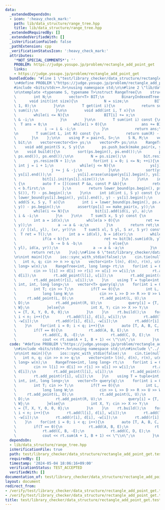 ```yaml
---
data:
  _extendedDependsOn:
  - icon: ':heavy_check_mark:'
    path: lib/data_structure/range_tree.hpp
    title: lib/data_structure/range_tree.hpp
  _extendedRequiredBy: []
  _extendedVerifiedWith: []
  _isVerificationFailed: false
  _pathExtension: cpp
  _verificationStatusIcon: ':heavy_check_mark:'
  attributes:
    '*NOT_SPECIAL_COMMENTS*': ''
    PROBLEM: https://judge.yosupo.jp/problem/rectangle_add_point_get
    links:
    - https://judge.yosupo.jp/problem/rectangle_add_point_get
  bundledCode: "#line 1 \"test/library_checker/data_structure/rectangle_add_point_get.test.cpp\"\
    \n#define PROBLEM \"https://judge.yosupo.jp/problem/rectangle_add_point_get\"\n\
    #include <bits/stdc++.h>\nusing namespace std;\n\n#line 2 \"lib/data_structure/range_tree.hpp\"\
    \n\ntemplate <typename S, typename T>\nstruct RangeTree{\n    struct BinaryIndexedTree{\n\
    \        int N;\n        vector<T> BIT;\n        BinaryIndexedTree() {}\n\n  \
    \      void init(int size){\n            N = size;\n            BIT.assign(N +\
    \ 1, 0);\n        }\n\n        T get(int i){\n            return sum(i + 1) -\
    \ sum(i);\n        }\n\n        void add(int i, T x){\n            ++i;\n    \
    \        while(i <= N){\n                BIT[i] += x;\n                i += i\
    \ & -i;\n            }\n        }\n\n        T sum(int i) const {\n          \
    \  T ans = 0;\n            while(i > 0){\n                ans += BIT[i];\n   \
    \             i -= i & -i;\n            }\n            return ans;\n        }\n\
    \n        T sum(int L, int R) const {\n            return sum(R) - sum(L);\n \
    \       }\n    };\n\n    using P = pair<S, S>;\n    S N, M;\n    vector<BinaryIndexedTree>\
    \ bit;\n    vector<vector<S>> ys;\n    vector<P> ps;\n\n    RangeTree() {}\n\n\
    \    void add_point(S x, S y){\n        ps.push_back(make_pair(x, y));\n    }\n\
    \n    void build(){\n        sort(ps.begin(), ps.end());\n        ps.erase(unique(ps.begin(),\
    \ ps.end()), ps.end());\n\n        N = ps.size();\n        bit.resize(N + 1);\n\
    \        ys.resize(N + 1);\n        for(int i = 0; i <= N; ++i){\n           \
    \ int j = i + 1;\n            while(j <= N){\n                ys[j].push_back(ps[i].second);\n\
    \                j += j & -j;\n            }\n\n            sort(ys[i].begin(),\
    \ ys[i].end());\n            ys[i].erase(unique(ys[i].begin(), ys[i].end()), ys[i].end());\n\
    \            bit[i].init(ys[i].size());\n        }\n    }\n\n    int id(S x) const\
    \ {\n        auto f = [](const P &a, const P &b){\n            return a.first\
    \ < b.first;\n        };\n        return lower_bound(ps.begin(), ps.end(), make_pair(x,\
    \ S()), f) - ps.begin();\n    }\n\n    int id(int i, S y) const {\n        return\
    \ lower_bound(ys[i].begin(), ys[i].end(), y) - ys[i].begin();\n    }\n\n    void\
    \ add(S x, S y, T a){\n        int i = lower_bound(ps.begin(), ps.end(), make_pair(x,\
    \ y)) - ps.begin();\n        assert(ps[i] == make_pair(x, y));\n        ++i;\n\
    \        while(i <= N){\n            bit[i].add(id(i, y), a);\n            i +=\
    \ i & -i;\n        }\n    }\n\n    T sum(S x, S y) const {\n        T ret = T();\n\
    \        int a = id(x);\n        while(a > 0){\n            ret += bit[a].sum(id(a,\
    \ y));\n            a -= a & -a;\n        }\n        return ret;\n    }\n\n  \
    \  // [(xl, yl), (xr, yr))\n    T sum(S xl, S yl, S xr, S yr) const {\n      \
    \  T ret = T();\n        int a = id(xl), b = id(xr);\n        while(a != b) {\n\
    \            if(a < b){\n                ret += bit[b].sum(id(b, yl), id(b, yr));\n\
    \                b -= b & -b;\n            } else{\n                ret -= bit[a].sum(id(a,\
    \ yl), id(a, yr));\n                a -= a & -a;\n            }\n        }\n \
    \       return ret;\n    }\n};\n#line 6 \"test/library_checker/data_structure/rectangle_add_point_get.test.cpp\"\
    \n\nint main(){\n    ios::sync_with_stdio(false);\n    cin.tie(nullptr);\n\n \
    \   int n, q; cin >> n >> q;\n    vector<int> l(n), d(n), r(n), u(n);\n    vector<long\
    \ long> w(n);\n    RangeTree<int, long long> rt;\n    for(int i = 0; i < n; i++){\n\
    \        cin >> l[i] >> d[i] >> r[i] >> u[i] >> w[i];\n        rt.add_point(l[i],\
    \ d[i]);\n        rt.add_point(l[i], u[i]);\n        rt.add_point(r[i], d[i]);\n\
    \        rt.add_point(r[i], u[i]);\n    }\n    using T = tuple<int, int, int,\
    \ int, int, long long>;\n    vector<T> query(q);\n    for(int i = 0; i < q; i++){\n\
    \        int T; cin >> T;\n        if(T == 0){\n            int L, D, R, U;\n\
    \            long long W;\n            cin >> L >> D >> R >> U >> W;\n       \
    \     rt.add_point(L, D);\n            rt.add_point(L, U);\n            rt.add_point(R,\
    \ D);\n            rt.add_point(R, U);\n            query[i] = {T, L, D, R, U,\
    \ W};\n        }else{\n            int X, Y; cin >> X >> Y;\n            query[i]\
    \ = {T, X, Y, 0, 0, 0};\n        }\n    }\n    rt.build();\n    for(int i = 0;\
    \ i < n; i++){\n        rt.add(l[i], d[i], w[i]);\n        rt.add(l[i], u[i],\
    \ -w[i]);\n        rt.add(r[i], d[i], -w[i]);\n        rt.add(r[i], u[i], w[i]);\n\
    \    }\n    for(int i = 0; i < q; i++){\n        auto [T, A, B, C, D, E] = query[i];\n\
    \        if(T == 0){\n            rt.add(A, B, E);\n            rt.add(A, D, -E);\n\
    \            rt.add(C, B, -E);\n            rt.add(C, D, E);\n        }else{\n\
    \            cout << rt.sum(A + 1, B + 1) << \"\\n\";\n        }\n    }\n}\n"
  code: "#define PROBLEM \"https://judge.yosupo.jp/problem/rectangle_add_point_get\"\
    \n#include <bits/stdc++.h>\nusing namespace std;\n\n#include \"../../../lib/data_structure/range_tree.hpp\"\
    \n\nint main(){\n    ios::sync_with_stdio(false);\n    cin.tie(nullptr);\n\n \
    \   int n, q; cin >> n >> q;\n    vector<int> l(n), d(n), r(n), u(n);\n    vector<long\
    \ long> w(n);\n    RangeTree<int, long long> rt;\n    for(int i = 0; i < n; i++){\n\
    \        cin >> l[i] >> d[i] >> r[i] >> u[i] >> w[i];\n        rt.add_point(l[i],\
    \ d[i]);\n        rt.add_point(l[i], u[i]);\n        rt.add_point(r[i], d[i]);\n\
    \        rt.add_point(r[i], u[i]);\n    }\n    using T = tuple<int, int, int,\
    \ int, int, long long>;\n    vector<T> query(q);\n    for(int i = 0; i < q; i++){\n\
    \        int T; cin >> T;\n        if(T == 0){\n            int L, D, R, U;\n\
    \            long long W;\n            cin >> L >> D >> R >> U >> W;\n       \
    \     rt.add_point(L, D);\n            rt.add_point(L, U);\n            rt.add_point(R,\
    \ D);\n            rt.add_point(R, U);\n            query[i] = {T, L, D, R, U,\
    \ W};\n        }else{\n            int X, Y; cin >> X >> Y;\n            query[i]\
    \ = {T, X, Y, 0, 0, 0};\n        }\n    }\n    rt.build();\n    for(int i = 0;\
    \ i < n; i++){\n        rt.add(l[i], d[i], w[i]);\n        rt.add(l[i], u[i],\
    \ -w[i]);\n        rt.add(r[i], d[i], -w[i]);\n        rt.add(r[i], u[i], w[i]);\n\
    \    }\n    for(int i = 0; i < q; i++){\n        auto [T, A, B, C, D, E] = query[i];\n\
    \        if(T == 0){\n            rt.add(A, B, E);\n            rt.add(A, D, -E);\n\
    \            rt.add(C, B, -E);\n            rt.add(C, D, E);\n        }else{\n\
    \            cout << rt.sum(A + 1, B + 1) << \"\\n\";\n        }\n    }\n}"
  dependsOn:
  - lib/data_structure/range_tree.hpp
  isVerificationFile: true
  path: test/library_checker/data_structure/rectangle_add_point_get.test.cpp
  requiredBy: []
  timestamp: '2024-05-04 18:06:16+09:00'
  verificationStatus: TEST_ACCEPTED
  verifiedWith: []
documentation_of: test/library_checker/data_structure/rectangle_add_point_get.test.cpp
layout: document
redirect_from:
- /verify/test/library_checker/data_structure/rectangle_add_point_get.test.cpp
- /verify/test/library_checker/data_structure/rectangle_add_point_get.test.cpp.html
title: test/library_checker/data_structure/rectangle_add_point_get.test.cpp
---
```

